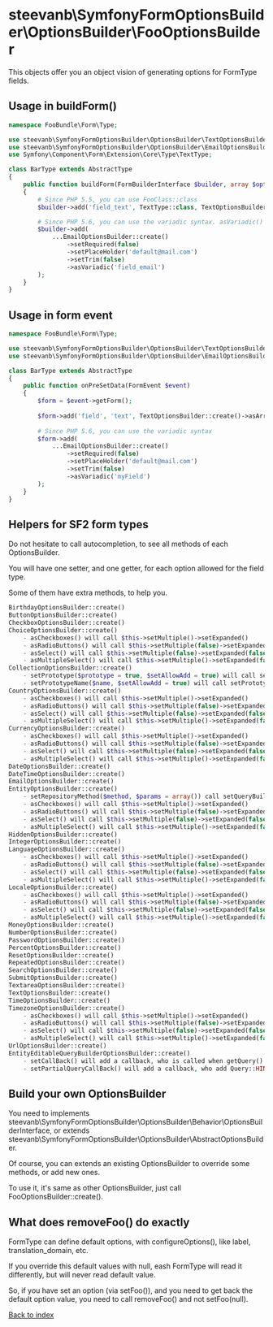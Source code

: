 steevanb\SymfonyFormOptionsBuilder\OptionsBuilder\FooOptionsBuilder
===================================================================

This objects offer you an object vision of generating options for FormType fields.

Usage in buildForm()
--------------------

```php
namespace FooBundle\Form\Type;

use steevanb\SymfonyFormOptionsBuilder\OptionsBuilder\TextOptionsBuilder;
use steevanb\SymfonyFormOptionsBuilder\OptionsBuilder\EmailOptionsBuilder;
use Symfony\Component\Form\Extension\Core\Type\TextType;

class BarType extends AbstractType
{
    public function buildForm(FormBuilderInterface $builder, array $options)
    {
        # Since PHP 5.5, you can use FooClass::class
        $builder->add('field_text', TextType::class, TextOptionsBuilder::create()->asArray());

        # Since PHP 5.6, you can use the variadic syntax. asVariadic() parameter is field name.
        $builder->add(
            ...EmailOptionsBuilder::create()
                ->setRequired(false)
                ->setPlaceHolder('default@mail.com')
                ->setTrim(false)
                ->asVariadic('field_email')
        );
    }
}
```

Usage in form event
-------------------

```php
namespace FooBundle\Form\Type;

use steevanb\SymfonyFormOptionsBuilder\OptionsBuilder\TextOptionsBuilder;
use steevanb\SymfonyFormOptionsBuilder\OptionsBuilder\EmailOptionsBuilder;

class BarType extends AbstractType
{
    public function onPreSetData(FormEvent $event)
    {
        $form = $event->getForm();
        
        $form->add('field', 'text', TextOptionsBuilder::create()->asArray());
                
        # Since PHP 5.6, you can use the variadic syntax
        $form->add(
            ...EmailOptionsBuilder::create()
                ->setRequired(false)
                ->setPlaceHolder('default@mail.com')
                ->setTrim(false)
                ->asVariadic('myField')
        );
    }
}
```

Helpers for SF2 form types
--------------------------

Do not hesitate to call autocompletion, to see all methods of each OptionsBuilder.

You will have one setter, and one getter, for each option allowed for the field type.

Some of them have extra methods, to help you.

```php
BirthdayOptionsBuilder::create()
ButtonOptionsBuilder::create()
CheckboxOptionsBuilder::create()
ChoiceOptionsBuilder::create()
    - asCheckboxes() will call $this->setMultiple()->setExpanded()
    - asRadioButtons() will call $this->setMultiple(false)->setExpanded()
    - asSelect() will call $this->setMultiple(false)->setExpanded(false)
    - asMultipleSelect() will call $this->setMultiple()->setExpanded(false)
CollectionOptionsBuilder::create()
    - setPrototype($prototype = true, $setAllowAdd = true) will call setAllowAdd(), needed when prototype is set to true
    - setPrototypeName($name, $setAllowAdd = true) will call setPrototype() and setAllowAdd(), needed when prototype is set to true
CountryOptionsBuilder::create()
    - asCheckboxes() will call $this->setMultiple()->setExpanded()
    - asRadioButtons() will call $this->setMultiple(false)->setExpanded()
    - asSelect() will call $this->setMultiple(false)->setExpanded(false)
    - asMultipleSelect() will call $this->setMultiple()->setExpanded(false)
CurrencyOptionsBuilder::create()
    - asCheckboxes() will call $this->setMultiple()->setExpanded()
    - asRadioButtons() will call $this->setMultiple(false)->setExpanded()
    - asSelect() will call $this->setMultiple(false)->setExpanded(false)
    - asMultipleSelect() will call $this->setMultiple()->setExpanded(false)
DateOptionsBuilder::create()
DateTimeOptionsBuilder::create()
EmailOptionsBuilder::create()
EntityOptionsBuilder::create()
    - setRepositoryMethod($method, $params = array()) call setQueryBuilder() with a generic closure, who will call $method on your repository
    - asCheckboxes() will call $this->setMultiple()->setExpanded()
    - asRadioButtons() will call $this->setMultiple(false)->setExpanded()
    - asSelect() will call $this->setMultiple(false)->setExpanded(false)
    - asMultipleSelect() will call $this->setMultiple()->setExpanded(false)
HiddenOptionsBuilder::create()
IntegerOptionsBuilder::create()
LanguageOptionsBuilder::create()
    - asCheckboxes() will call $this->setMultiple()->setExpanded()
    - asRadioButtons() will call $this->setMultiple(false)->setExpanded()
    - asSelect() will call $this->setMultiple(false)->setExpanded(false)
    - asMultipleSelect() will call $this->setMultiple()->setExpanded(false)
LocaleOptionsBuilder::create()
    - asCheckboxes() will call $this->setMultiple()->setExpanded()
    - asRadioButtons() will call $this->setMultiple(false)->setExpanded()
    - asSelect() will call $this->setMultiple(false)->setExpanded(false)
    - asMultipleSelect() will call $this->setMultiple()->setExpanded(false)
MoneyOptionsBuilder::create()
NumberOptionsBuilder::create()
PasswordOptionsBuilder::create()
PercentOptionsBuilder::create()
ResetOptionsBuilder::create()
RepeatedOptionsBuilder::create()
SearchOptionsBuilder::create()
SubmitOptionsBuilder::create()
TextareaOptionsBuilder::create()
TextOptionsBuilder::create()
TimeOptionsBuilder::create()
TimezoneOptionsBuilder::create()
    - asCheckboxes() will call $this->setMultiple()->setExpanded()
    - asRadioButtons() will call $this->setMultiple(false)->setExpanded()
    - asSelect() will call $this->setMultiple(false)->setExpanded(false)
    - asMultipleSelect() will call $this->setMultiple()->setExpanded(false)
UrlOptionsBuilder::create()
EntityEditableQueryBuilderOptionsBuilder::create()
    - setCallBack() will add a callback, who is called when getQuery() will be performed
    - setPartialQueryCallBack() will add a callback, who add Query::HINT_FORCE_PARTIAL_LOAD hint when getQuery() will be performed
```

Build your own OptionsBuilder
-----------------------------

You need to implements steevanb\SymfonyFormOptionsBuilder\OptionsBuilder\Behavior\OptionsBuilderInterface,
or extends steevanb\SymfonyFormOptionsBuilder\OptionsBuilder\AbstractOptionsBuilder.

Of course, you can extends an existing OptionsBuilder to override some methods, or add new ones.

To use it, it's same as other OptionsBuilder, just call FooOptionsBuilder::create().

What does removeFoo() do exactly
--------------------------------

FormType can define default options, with configureOptions(), like label, translation_domain, etc.

If you override this default values with null, eash FormType will read it differently, but will never read default value.

So, if you have set an option (via setFoo()), and you need to get back the default option value,
you need to call removeFoo() and not setFoo(null).

[Back to index](../README.md)
